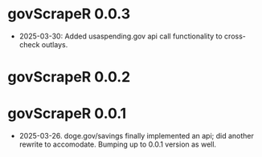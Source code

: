 # govScrapeR 0.0.3
* 2025-03-30: Added usaspending.gov api call functionality to cross-check outlays.

# govScrapeR 0.0.2

# govScrapeR 0.0.1

* 2025-03-26. doge.gov/savings finally implemented an api; did another rewrite to accomodate. Bumping up to 0.0.1 version as well. 
